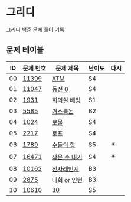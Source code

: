 # 그리디 <Greedy>
그리디 백준 문제 풀이 기록
## 문제 테이블
| ID | 문제 번호                                          | 문제 제목                                                                                     | 난이도 | 다시 |
|----|------------------------------------------------|-------------------------------------------------------------------------------------------|-----|----|
| 00 | [11399](https://www.acmicpc.net/problem/11399) | [ATM](https://github.com/MillPRE/Baekjoon-Algorithm/blob/master/greedy/11399/main.py)     | S4  |
| 01 | [11047](https://www.acmicpc.net/problem/11047) | [동전 0](https://github.com/MillPRE/Baekjoon-Algorithm/blob/master/greedy/11047/main.py)    | S4  |
| 02 | [1931](https://www.acmicpc.net/problem/1931)   | [회의실 배정](https://github.com/MillPRE/Baekjoon-Algorithm/blob/master/greedy/11047/main.py)  | S1  |
| 03 | [5585](https://www.acmicpc.net/problem/5585)   | [거스름돈](https://github.com/MillPRE/Baekjoon-Algorithm/blob/master/greedy/5585/main.py)     | B2  |
| 04 | [1024](https://www.acmicpc.net/problem/1024)   | [보물](https://github.com/MillPRE/Baekjoon-Algorithm/blob/master/greedy/1024/main.py)       | S4  |
| 05 | [2217](https://www.acmicpc.net/problem/2217)   | [로프](https://github.com/MillPRE/Baekjoon-Algorithm/blob/master/greedy/2217/main.py)       | S4  |
| 06 | [1789](https://www.acmicpc.net/problem/1789)   | [수들의 합](https://github.com/MillPRE/Baekjoon-Algorithm/blob/master/greedy/1789/main.py)    | S5  | ✴️ |
| 07 | [16471](https://www.acmicpc.net/problem/16471) | [작은 수 내기](https://github.com/MillPRE/Baekjoon-Algorithm/blob/master/greedy/16471/main.py) | S4  | ✴️ |
| 08 | [10162](https://www.acmicpc.net/problem/10162) | [전자레인지](https://github.com/MillPRE/Baekjoon-Algorithm/blob/master/greedy/10162/main.py)   | B3  |    |
| 09 | [2875](https://www.acmicpc.net/problem/2875)   | [대회 or 인턴](https://github.com/MillPRE/Baekjoon-Algorithm/blob/master/greedy/2875/main.py) | B3  |    |
| 10 | [10610](https://www.acmicpc.net/problem/10610)  | [30](https://github.com/MillPRE/Baekjoon-Algorithm/blob/master/greedy/10610/main.py)       | S5  |    |  